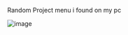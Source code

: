 Random Project menu i found on my pc

![image](https://user-images.githubusercontent.com/110454086/226168807-6aa77c28-c44b-4760-85f9-bdf1fd00d0bf.png)
